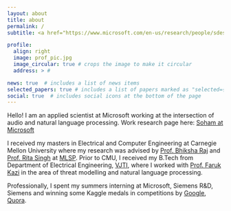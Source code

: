 ```yaml
---
layout: about
title: about
permalink: /
subtitle: <a href="https://www.microsoft.com/en-us/research/people/sdeshmukh/">Applied Scientist</a>, <a href="https://www.microsoft.com">Microsoft</a>

profile:
  align: right
  image: prof_pic.jpg
  image_circular: true # crops the image to make it circular
  address: > #

news: true  # includes a list of news items
selected_papers: true # includes a list of papers marked as "selected={true}"
social: true  # includes social icons at the bottom of the page
---
```


Hello! I am an applied scientist at Microsoft working at the intersection of audio and natural language processing. Work research page here: [Soham at Microsoft](https://www.microsoft.com/en-us/research/people/sdeshmukh/)

I received my masters in Electrical and Computer Engineering at Carnegie Mellon University where my research was advised by [Prof. Bhiksha Raj](http://mlsp.cs.cmu.edu/people/bhiksha/) and [Prof. Rita Singh](http://mlsp.cs.cmu.edu/people/rsingh/) at [MLSP](http://mlsp.cs.cmu.edu/). Prior to CMU, I received my B.Tech from Department of Electrical Engineering, [VJTI](https://en.wikipedia.org/wiki/Veermata_Jijabai_Technological_Institute), where I worked with [Prof. Faruk Kazi](https://www.linkedin.com/in/dr-faruk-kazi-vjti/) in the area of threat modelling and natural language processing. 

Professionally, I spent my summers interning at Microsoft, Siemens R&D, Siemens and winning some Kaggle medals in competitions by [Google](https://www.kaggle.com/c/jigsaw-toxic-comment-classification-challenge), [Quora](https://www.kaggle.com/c/quora-insincere-questions-classification).
